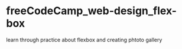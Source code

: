# freeCodeCamp_web-design_flex-box
learn through practice about flexbox  and creating phtoto gallery
